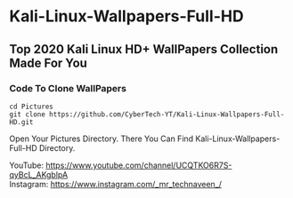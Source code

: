 # Kali-Linux-Wallpapers-Full-HD



<h2>Top 2020 Kali Linux HD+ WallPapers Collection Made For You</h2>
<h3>Code To Clone WallPapers</h3>
<code>cd Pictures</code><br>
<code>git clone https://github.com/CyberTech-YT/Kali-Linux-Wallpapers-Full-HD.git</code>

Open Your Pictures Directory. There You Can Find Kali-Linux-Wallpapers-Full-HD Directory.

YouTube: https://www.youtube.com/channel/UCQTKO6R7S-qyBcL_AKgblpA <br>
Instagram: https://www.instagram.com/_mr_technaveen_/
